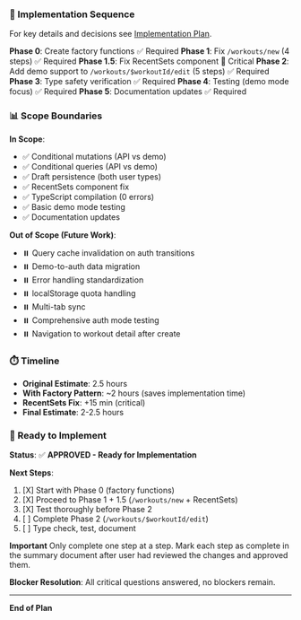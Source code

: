 ### 🎯 Implementation Sequence

For key details and decisions see [Implementation Plan](./unified-route-implementation-plan.md).

**Phase 0**: Create factory functions ✅ Required
**Phase 1**: Fix `/workouts/new` (4 steps) ✅ Required
**Phase 1.5**: Fix RecentSets component 🚨 Critical
**Phase 2**: Add demo support to `/workouts/$workoutId/edit` (5 steps) ✅ Required
**Phase 3**: Type safety verification ✅ Required
**Phase 4**: Testing (demo mode focus) ✅ Required
**Phase 5**: Documentation updates ✅ Required

### 📊 Scope Boundaries

**In Scope**:
- ✅ Conditional mutations (API vs demo)
- ✅ Conditional queries (API vs demo)
- ✅ Draft persistence (both user types)
- ✅ RecentSets component fix
- ✅ TypeScript compilation (0 errors)
- ✅ Basic demo mode testing
- ✅ Documentation updates

**Out of Scope (Future Work)**:
- ⏸️ Query cache invalidation on auth transitions
- ⏸️ Demo-to-auth data migration
- ⏸️ Error handling standardization
- ⏸️ localStorage quota handling
- ⏸️ Multi-tab sync
- ⏸️ Comprehensive auth mode testing
- ⏸️ Navigation to workout detail after create

### ⏱️ Timeline

- **Original Estimate**: 2.5 hours
- **With Factory Pattern**: ~2 hours (saves implementation time)
- **RecentSets Fix**: +15 min (critical)
- **Final Estimate**: 2-2.5 hours

### 🚀 Ready to Implement

**Status**: ✅ **APPROVED - Ready for Implementation**

**Next Steps**:
1. [X] Start with Phase 0 (factory functions)
2. [X] Proceed to Phase 1 + 1.5 (`/workouts/new` + RecentSets)
3. [X] Test thoroughly before Phase 2
4. [ ] Complete Phase 2 (`/workouts/$workoutId/edit`)
5. [ ] Type check, test, document

**Important**
Only complete one step at a step. Mark each step as complete in the summary document after user had reviewed the changes and approved them.

**Blocker Resolution**: All critical questions answered, no blockers remain.

---

**End of Plan**
